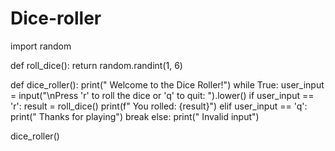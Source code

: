 # Dice-roller
import random 

def roll_dice():
    return random.randint(1, 6)  

def dice_roller():
    print(" Welcome to the Dice Roller!")
    while True:
        user_input = input("\nPress 'r' to roll the dice or 'q' to quit: ").lower()
        if user_input == 'r':
            result = roll_dice()
            print(f" You rolled: {result}")
        elif user_input == 'q':
            print(" Thanks for playing")
            break
        else:
            print(" Invalid input")

dice_roller()


